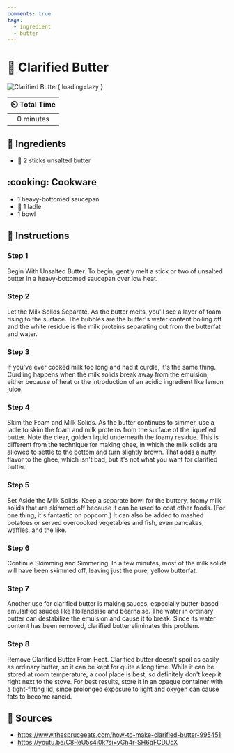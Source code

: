 ```yaml
---
comments: true
tags:
  - ingredient
  - butter
---
```

# :butter: Clarified Butter

![Clarified Butter](../../assets/images/clarified-butter.jpg){ loading=lazy }

| :timer_clock: Total Time |
|:-----------------------: |
| 0 minutes |

## :salt: Ingredients

- :butter: 2 sticks unsalted butter

## :cooking: Cookware

- 1 heavy-bottomed saucepan
- :spoon: 1 ladle
- 1 bowl

## :pencil: Instructions

### Step 1

Begin With Unsalted Butter. To begin, gently melt a stick or two of unsalted butter in a heavy-bottomed saucepan over
low heat.

### Step 2

Let the Milk Solids Separate. As the butter melts, you'll see a layer of foam rising to the surface. The bubbles are the
butter's water content boiling off and the white residue is the milk proteins separating out from the butterfat and
water.

### Step 3

If you've ever cooked milk too long and had it curdle, it's the same thing. Curdling happens when the milk solids break
away from the emulsion, either because of heat or the introduction of an acidic ingredient like lemon juice.

### Step 4

Skim the Foam and Milk Solids. As the butter continues to simmer, use a ladle to skim the foam and milk proteins from
the surface of the liquefied butter. Note the clear, golden liquid underneath the foamy residue. This is different from
the technique for making ghee, in which the milk solids are allowed to settle to the bottom and turn slightly brown.
That adds a nutty flavor to the ghee, which isn't bad, but it's not what you want for clarified butter.

### Step 5

Set Aside the Milk Solids. Keep a separate bowl for the buttery, foamy milk solids that are skimmed off because it can
be used to coat other foods. (For one thing, it's fantastic on popcorn.) It can also be added to mashed potatoes or
served overcooked vegetables and fish, even pancakes, waffles, and the like.

### Step 6

Continue Skimming and Simmering. In a few minutes, most of the milk solids will have been skimmed off, leaving just the
pure, yellow butterfat.

### Step 7

Another use for clarified butter is making sauces, especially butter-based emulsified sauces like Hollandaise and
béarnaise. The water in ordinary butter can destabilize the emulsion and cause it to break. Since its water content has
been removed, clarified butter eliminates this problem.

### Step 8

Remove Clarified Butter From Heat. Clarified butter doesn't spoil as easily as ordinary butter, so it can be kept for
quite a long time. While it can be stored at room temperature, a cool place is best, so definitely don't keep it right
next to the stove. For best results, store it in an opaque container with a tight-fitting lid, since prolonged exposure
to light and oxygen can cause fats to become rancid.

## :link: Sources

- <https://www.thespruceeats.com/how-to-make-clarified-butter-995451>
- <https://youtu.be/C8ReU5s4i0k?si=yGh4r-SH6qFCDUcX>
